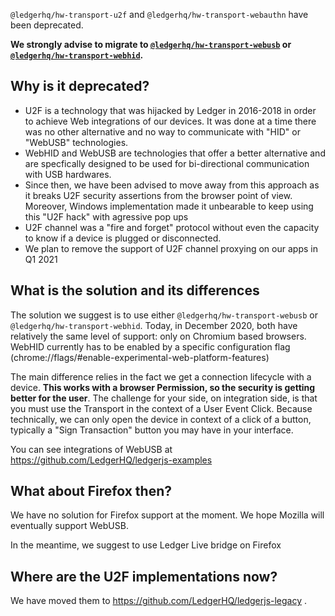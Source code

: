 `@ledgerhq/hw-transport-u2f` and `@ledgerhq/hw-transport-webauthn` have been deprecated.

**We strongly advise to migrate to [`@ledgerhq/hw-transport-webusb`](../packages/hw-transport-webusb) or [`@ledgerhq/hw-transport-webhid`](../packages/hw-transport-webusb).**

## Why is it deprecated?

- U2F is a technology that was hijacked by Ledger in 2016-2018 in order to achieve Web integrations of our devices. It was done at a time there was no other alternative and no way to communicate with "HID" or "WebUSB" technologies.
- WebHID and WebUSB are technologies that offer a better alternative and are specfically designed to be used for bi-directional communication with USB hardwares.
- Since then, we have been advised to move away from this approach as it breaks U2F security assertions from the browser point of view. Moreover, Windows implementation made it unbearable to keep using this "U2F hack" with agressive pop ups
- U2F channel was a "fire and forget" protocol without even the capacity to know if a device is plugged or disconnected.
- We plan to remove the support of U2F channel proxying on our apps in Q1 2021

## What is the solution and its differences

The solution we suggest is to use either `@ledgerhq/hw-transport-webusb` or `@ledgerhq/hw-transport-webhid`. Today, in December 2020, both have relatively the same level of support: only on Chromium based browsers. WebHID currently has to be enabled by a specific configuration flag (chrome://flags/#enable-experimental-web-platform-features)

The main difference relies in the fact we get a connection lifecycle with a device. **This works with a browser Permission, so the security is getting better for the user**. The challenge for your side, on integration side, is that you must use the Transport in the context of a User Event Click. Because technically, we can only open the device in context of a click of a button, typically a "Sign Transaction" button you may have in your interface.

You can see integrations of WebUSB at https://github.com/LedgerHQ/ledgerjs-examples

## What about Firefox then?

We have no solution for Firefox support at the moment. We hope Mozilla will eventually support WebUSB.

In the meantime, we suggest to use Ledger Live bridge on Firefox

## Where are the U2F implementations now?

We have moved them to https://github.com/LedgerHQ/ledgerjs-legacy .
